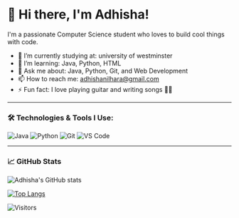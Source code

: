 # 👋 Hi there, I'm Adhisha!
I'm a passionate Computer Science student who loves to build cool things with code. 

- 🔭 I’m currently studying at: university of westminster
- 🌱 I’m learning: Java, Python, HTML
- 💬 Ask me about: Java, Python, Git, and Web Development
- 📫 How to reach me: adhishanilhara@gmail.com
- ⚡ Fun fact: I love playing guitar and writing songs 🎸🎶

---

### 🛠️ Technologies & Tools I Use:
![Java](https://img.shields.io/badge/Java-ED8B00?style=flat-square&logo=java&logoColor=white)
![Python](https://img.shields.io/badge/Python-3670A0?style=flat-square&logo=python&logoColor=white)
![Git](https://img.shields.io/badge/Git-F05032?style=flat-square&logo=git&logoColor=white)
![VS Code](https://img.shields.io/badge/VS%20Code-007ACC?style=flat-square&logo=visual-studio-code&logoColor=white)

---

### 📈 GitHub Stats
![Adhisha's GitHub stats](https://github-readme-stats.vercel.app/api?username=AdhishaSamarasinghe&show_icons=true&theme=radical)

[![Top Langs](https://github-readme-stats.vercel.app/api/top-langs/?username=AdhishaSamarasinghe&layout=compact&theme=radical)](https://github.com/anuraghazra/github-readme-stats)

![Visitors](https://shields-io-visitor-counter.vercel.app/adshgithub?label=visitors&color=0f9d58&style=flat)


